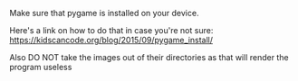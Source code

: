 Make sure that pygame is installed on your device. 

Here's a link on how to do that in case you're not sure: https://kidscancode.org/blog/2015/09/pygame_install/

Also DO NOT take the images out of their directories as that will render the program useless
